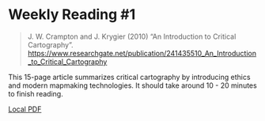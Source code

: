 # Weekly Reading #1

> J. W. Crampton and J. Krygier (2010) “An Introduction to Critical Cartography”. https://www.researchgate.net/publication/241435510_An_Introduction_to_Critical_Cartography

This 15-page article summarizes critical cartography by introducing ethics and modern mapmaking technologies. It should take around 10 - 20 minutes to finish reading.

[Local PDF](../../materials/readings/An_Introduction_to_Critical_Cartography.pdf)
